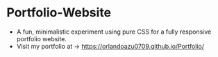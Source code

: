 # Portfolio-Website
- A fun, minimalistic experiment using pure CSS for a fully responsive portfolio website.
- Visit my portfolio at -> https://orlandoazu0709.github.io/Portfolio/
